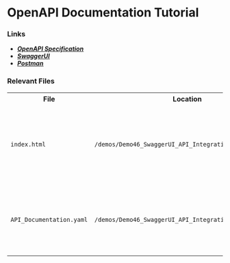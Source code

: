 # OpenAPI Documentation Tutorial
### Links
- <a href="https://spec.openapis.org/oas/latest.html"><b><i><u>OpenAPI Specification</i></u></b></a>
- <a href="https://swagger.io/"><b><i><u>SwaggerUI</i></u></b></a>
- <a href="https://www.postman.com/"><b><u><i>Postman</b></u></i></a>


### Relevant Files
<table>
    <tr>
        <th>File</th>
        <th>Location</th>
        <th>Description</th>
    </tr>
    <tr>
        <td><code>index.html</code></td>
        <td><code>/demos/Demo46_SwaggerUI_API_Integration_Documentation</td>
        <td>Single page HTML file detailing all the code needed to generate the API documentation for this tutorial</td>
    </tr>
    <tr>
        <td><code>API_Documentation.yaml</code></td>
        <td><code>/demos/Demo46_SwaggerUI_API_Integration_Documentation</code></td>
        <td>YAML file detailing all the relevant sections for creating API          documentation using SwaggerUI</td>
    </tr>
</table>